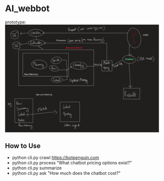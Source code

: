 # AI_webbot

prototype:
![alt text](image.png)

## How to Use

- python cli.py crawl https://botpenguin.com
- python cli.py process "What chatbot pricing options exist?"
- python cli.py summarize
- python cli.py ask "How much does the chatbot cost?"